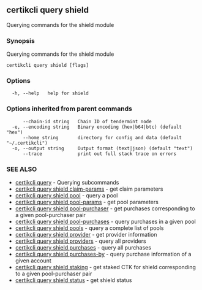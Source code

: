 ## certikcli query shield

Querying commands for the shield module

### Synopsis

Querying commands for the shield module

```
certikcli query shield [flags]
```

### Options

```
  -h, --help   help for shield
```

### Options inherited from parent commands

```
      --chain-id string   Chain ID of tendermint node
  -e, --encoding string   Binary encoding (hex|b64|btc) (default "hex")
      --home string       directory for config and data (default "~/.certikcli")
  -o, --output string     Output format (text|json) (default "text")
      --trace             print out full stack trace on errors
```

### SEE ALSO

* [certikcli query](certikcli_query.md)	 - Querying subcommands
* [certikcli query shield claim-params](certikcli_query_shield_claim-params.md)	 - get claim parameters
* [certikcli query shield pool](certikcli_query_shield_pool.md)	 - query a pool
* [certikcli query shield pool-params](certikcli_query_shield_pool-params.md)	 - get pool parameters
* [certikcli query shield pool-purchaser](certikcli_query_shield_pool-purchaser.md)	 - get purchases corresponding to a given pool-purchaser pair
* [certikcli query shield pool-purchases](certikcli_query_shield_pool-purchases.md)	 - query purchases in a given pool
* [certikcli query shield pools](certikcli_query_shield_pools.md)	 - query a complete list of pools
* [certikcli query shield provider](certikcli_query_shield_provider.md)	 - get provider information
* [certikcli query shield providers](certikcli_query_shield_providers.md)	 - query all providers
* [certikcli query shield purchases](certikcli_query_shield_purchases.md)	 - query all purchases
* [certikcli query shield purchases-by](certikcli_query_shield_purchases-by.md)	 - query purchase information of a given account
* [certikcli query shield staking](certikcli_query_shield_staking.md)	 - get staked CTK for shield corresponding to a given pool-purchaser pair
* [certikcli query shield status](certikcli_query_shield_status.md)	 - get shield status


